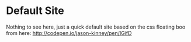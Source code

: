 # Default Site

Nothing to see here, just a quick default site based on the css floating boo from here: http://codepen.io/jason-kinney/pen/IGifD
